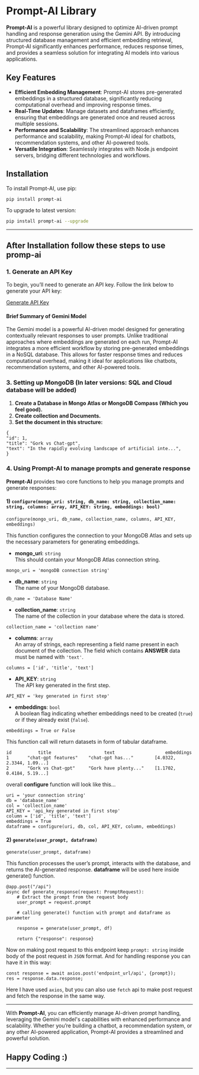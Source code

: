 # Prompt-AI Library

**Prompt-AI** is a powerful library designed to optimize AI-driven prompt handling and response generation using the Gemini API. By introducing structured database management and efficient embedding retrieval, Prompt-AI significantly enhances performance, reduces response times, and provides a seamless solution for integrating AI models into various applications.

## Key Features

- **Efficient Embedding Management**: Prompt-AI stores pre-generated embeddings in a structured database, significantly reducing computational overhead and improving response times.
- **Real-Time Updates**: Manage datasets and dataframes efficiently, ensuring that embeddings are generated once and reused across multiple sessions.
- **Performance and Scalability**: The streamlined approach enhances performance and scalability, making Prompt-AI ideal for chatbots, recommendation systems, and other AI-powered tools.
- **Versatile Integration**: Seamlessly integrates with Node.js endpoint servers, bridging different technologies and workflows.

## Installation

To install Prompt-AI, use pip:

```bash
pip install prompt-ai
```
To upgrade to latest version: 
```bash
pip install prompt-ai --upgrade
```
---
## After Installation follow these steps to use promp-ai
### 1. Generate an API Key
To begin, you’ll need to generate an API key. Follow the link below to generate your API key:

[Generate API Key](https://aistudio.google.com/app/apikey?_gl=1*1ohn5hn*_ga*MTc3OTQxNzg5OC4xNzIyNDE2MDUx*_ga_P1DBVKWT6V*MTcyMzM3NTkzOS4xMi4xLjE3MjMzNzYxODUuNTYuMC4xMzQ0NjE1MTM2)

#### Brief Summary of Gemini Model
The Gemini model is a powerful AI-driven model designed for generating contextually relevant responses to user prompts. Unlike traditional approaches where embeddings are generated on each run, Prompt-AI integrates a more efficient workflow by storing pre-generated embeddings in a NoSQL database. This allows for faster response times and reduces computational overhead, making it ideal for applications like chatbots, recommendation systems, and other AI-powered tools.

### 3. Setting up MongoDB (In later versions: SQL and Cloud database will be added)
1. **Create a Database in Mongo Atlas or MongoDB Compass (Which you feel good).**
2. **Create collection and Documents.**
3. **Set the document in this structure:**
```doctest
{
"id": 1,
"title": "Gork vs Chat-gpt",
"text": "In the rapidly evolving landscape of artificial inte...",
}
```
### 4. Using Prompt-AI to manage prompts and generate response

**Prompt-AI** provides two core functions to help you manage prompts and generate responses:

#### 1) `configure(mongo_uri: string, db_name: string, collection_name: string, columns: array, API_KEY: string, embeddings: bool)`
```doctest
configure(mongo_uri, db_name, collection_name, columns, API_KEY, embeddings)
```
This function configures the connection to your MongoDB Atlas and sets up the necessary parameters for generating embeddings.

- **mongo_uri**: `string`  
  This should contain your MongoDB Atlas connection string.
```doctest
mongo_uri = 'mongoDB connection string'
```

- **db_name**: `string`  
  The name of your MongoDB database.
```doctest
db_name = 'Database Name'
```

- **collection_name**: `string`  
  The name of the collection in your database where the data is stored.
```doctest
collection_name = 'collection name'
```

- **columns**: `array`  
  An array of strings, each representing a field name present in each document of the collection. The field which contains <b>ANSWER</b> data must be named with ```'text'```.
```doctest
columns = ['id', 'title', 'text']
```
- **API_KEY**: `string`  
  The API key generated in the first step.
```doctest
API_KEY = 'key generated in first step'
```

- **embeddings**: `bool`  
  A boolean flag indicating whether embeddings need to be created (`true`) or if they already exist (`false`).
```doctest
embeddings = True or False
```
This function call will return datasets in form of tabular dataframe.
```doctest
id          title                    text                   embeddings
1       "chat-gpt features"    "chat-gpt has..."        [4.0322, 2.3344, 1.09...]
2       "Gork vs Chat-gpt"     "Gork have plenty..."    [1.1702, 0.4184, 5.19...]
```
overall <b>configure</b> function will look like this... 
```pycon
uri = 'your connection string' 
db = 'database_name'
col = 'collection_name'
API_KEY = 'api_key generated in first step'
column = ['id', 'title', 'text']
embeddings = True
dataframe = configure(uri, db, col, API_KEY, column, embeddings)
```
#### 2) `generate(user_prompt, dataframe)`
```doctest
generate(user_prompt, dataframe)
```
This function processes the user’s prompt, interacts with the database, and returns the AI-generated response.
<b>dataframe</b> will be used here inside generate() function.
```doctest
@app.post("/api")
async def generate_response(request: PromptRequest):
    # Extract the prompt from the request body
    user_prompt = request.prompt

    # calling generate() function with prompt and dataframe as parameter

    response = generate(user_prompt, df)

    return {"response": response}
```
Now on making post request to this endpoint keep `prompt: string` inside body of the post request in `JSON` format.
And for handling response you can have it in this way: 
```doctest
const response = await axios.post('endpoint_url/api', {prompt});
res = response.data.response;
```
Here I have used `axios`, but you can also use `fetch` api to make post request and fetch the response in the same way.

---

With **Prompt-AI**, you can efficiently manage AI-driven prompt handling, leveraging the Gemini model's capabilities with enhanced performance and scalability. Whether you’re building a chatbot, a recommendation system, or any other AI-powered application, Prompt-AI provides a streamlined and powerful solution.

## Happy Coding :)

---